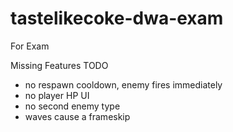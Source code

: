 # tastelikecoke-dwa-exam
For Exam

Missing Features TODO
- no respawn cooldown, enemy fires immediately
- no player HP UI
- no second enemy type
- waves cause a frameskip